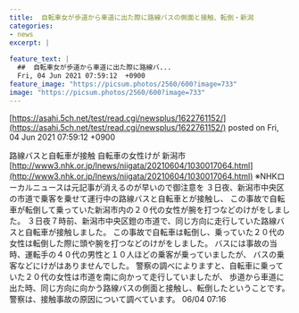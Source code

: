 ```yaml
---
title:  自転車女が歩道から車道に出た際に路線バスの側面と接触、転倒・新潟 
categories:
- news
excerpt: |
  
feature_text: |
  ##  自転車女が歩道から車道に出た際に路線バ...
  Fri, 04 Jun 2021 07:59:12  +0900
feature_image: "https://picsum.photos/2560/600?image=733"
image: "https://picsum.photos/2560/600?image=733"
---
```


[https://asahi.5ch.net/test/read.cgi/newsplus/1622761152/](https://asahi.5ch.net/test/read.cgi/newsplus/1622761152/)
posted on Fri, 04 Jun 2021 07:59:12  +0900

<!--more-->

路線バスと自転車が接触 自転車の女性けが 新潟市 [http://www3.nhk.or.jp/lnews/niigata/20210604/1030017064.html](http://www3.nhk.or.jp/lnews/niigata/20210604/1030017064.html) ※NHKローカルニュースは元記事が消えるのが早いので御注意を ３日夜、新潟市中央区の市道で乗客を乗せて運行中の路線バスと自転車とが接触し、 この事故で自転車が転倒して乗っていた新潟市内の２０代の女性が腕を打つなどのけがをしました。 ３日夜７時前、新潟市中央区鐙の市道で、同じ方向に走行していた路線バスと自転車が接触しました。 この事故で自転車は転倒し、乗っていた２０代の女性は転倒した際に頭や腕を打つなどのけがをしました。 バスには事故の当時、運転手の４０代の男性と１０人ほどの乗客が乗っていましたが、 バスの乗客などにけがはありませんでした。 警察の調べによりますと、自転車に乗っていた２０代の女性は市道を南に向かって走行していましたが、 歩道から車道に出た時、同じ方向に向かう路線バスの側面と接触し、転倒したということです。 警察は、接触事故の原因について調べています。 06/04 07:16
